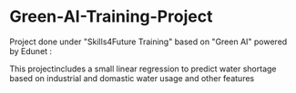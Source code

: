 # Green-AI-Training-Project
Project done under "Skills4Future Training" based on "Green AI" powered by Edunet :

This projectincludes a small linear regression to predict water shortage based on industrial and domastic water usage and other features
